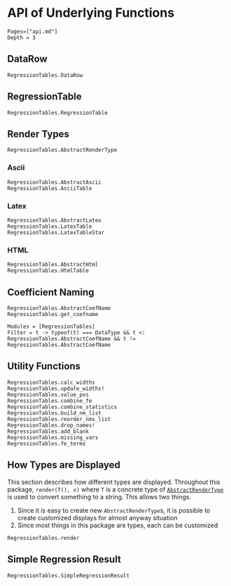 
# API of Underlying Functions

```@contents
Pages=["api.md"]
Depth = 3
```

## DataRow

```@docs
RegressionTables.DataRow
```

## RegressionTable

```@docs
RegressionTables.RegressionTable
```

## Render Types

```@docs
RegressionTables.AbstractRenderType
```

### Ascii

```@docs
RegressionTables.AbstractAscii
RegressionTables.AsciiTable
```

### Latex

```@docs
RegressionTables.AbstractLatex
RegressionTables.LatexTable
RegressionTables.LatexTableStar
```

### HTML

```@docs
RegressionTables.AbstractHtml
RegressionTables.HtmlTable
```

## Coefficient Naming

```@docs
RegressionTables.AbstractCoefName
RegressionTables.get_coefname
```

```@autodocs
Modules = [RegressionTables]
Filter = t -> typeof(t) === DataType && t <: RegressionTables.AbstractCoefName && t != RegressionTables.AbstractCoefName
```

## Utility Functions

```@docs
RegressionTables.calc_widths
RegressionTables.update_widths!
RegressionTables.value_pos
RegressionTables.combine_fe
RegressionTables.combine_statistics
RegressionTables.build_nm_list
RegressionTables.reorder_nms_list
RegressionTables.drop_names!
RegressionTables.add_blank
RegressionTables.missing_vars
RegressionTables.fe_terms
```

## How Types are Displayed

This section describes how different types are displayed. Throughout this package, `render(T(), x)` where `T` is a concrete type of [`AbstractRenderType`](@ref) is used to convert something to a string. This allows two things.
1. Since it is easy to create new `AbstractRenderType`s, it is possible to create customized displays for almost anyway situation
2. Since most things in this package are types, each can be customized

```@docs
RegressionTables.render
```

## Simple Regression Result

```@docs
RegressionTables.SimpleRegressionResult
```